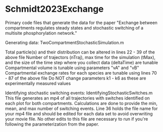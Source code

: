 # Schmidt2023Exchange
Primary code files that generate the data for the paper "Exchange between compartments regulates steady states and stochastic switching of a multisite phosphorylation network."

Generating data: TwoCompartmentStochasticSimulation.m   

  Total particle(s) and their distribution can be altered in lines 22 - 39 of the above file
  Number of trajectors (nTraj), max time for the simulation (tMax), and the size of the time step where you collect data (deltaTime) are tunable
  Compartmental volume is tunable using parameters "vA" and "vB"
  Compartmental exchange rates for each species are tunable using lines 70 - 87 of the above file
  Do NOT change parameters k1 - k6 as these are experimentally measured values 

Identifying stochastic switching events: IdentifyingStochasticSwitches.m 
  This file generates an mp4 of all trajectories with switches identified on each plot for both compartments. Calculations are done to provide the min, mean, and max number of switching events.
  Line 36 holds the file name for your mp4 file and should be edited for each data set to avoid overwriting your movie file. 
  No other edits to this file are necessary to run if you're following the parameterization from the paper.
